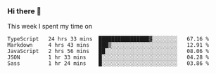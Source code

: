 ### Hi there 👋

<!--
**qiruohan/qiruohan** is a ✨ _special_ ✨ repository because its `README.md` (this file) appears on your GitHub profile.

Here are some ideas to get you started:

- 🔭 I’m currently working on ...
- 🌱 I’m currently learning ...
- 👯 I’m looking to collaborate on ...
- 🤔 I’m looking for help with ...
- 💬 Ask me about ...
- 📫 How to reach me: ...
- 😄 Pronouns: ...
- ⚡ Fun fact: ...
-->

This week I spent my time on 
<!--START_SECTION:waka-->
```text
TypeScript   24 hrs 33 mins  ████████████████▓░░░░░░░░   67.16 % 
Markdown     4 hrs 43 mins   ███▒░░░░░░░░░░░░░░░░░░░░░   12.91 % 
JavaScript   2 hrs 56 mins   ██░░░░░░░░░░░░░░░░░░░░░░░   08.06 % 
JSON         1 hr 33 mins    █░░░░░░░░░░░░░░░░░░░░░░░░   04.28 % 
Sass         1 hr 24 mins    █░░░░░░░░░░░░░░░░░░░░░░░░   03.86 % 
```
<!--END_SECTION:waka-->
